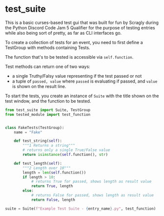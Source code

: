 # test_suite

This is a basic curses-based test gui that was built for fun by Scragly during the Python Discord Code Jam 5 Qualifier for the purpose of testing entries while also being sort of pretty, as far as CLI interfaces go.

To create a collection of tests for an event, you need to first define a TestGroup with methods containing Tests.

The function that's to be tested is accessible via `self.function`.

Test methods can return one of two ways:
 - a single Truthy/Falsy value representing if the test passed or not
 - a tuple of `passed, value` where `passed` is evaluating if passed, and `value` is shown on the result line.

To start the tests, you create an instance of `Suite` with the title shown on the test window, and the function to be tested.

```py
from test_suite import Suite, TestGroup
from tested_module import test_function


class FakeTests(TestGroup):
    name = "Fake"

    def test_string(self):
        """1 Returns a string"""
        # returns only a single True/False value
        return isinstance(self.function(), str)

    def test_length(self):
        """2 Length over 10"""
        length = len(self.function())
        if length > 10:
            # returns True for passed, shows length as result value
            return True, length
        else:
            # returns False for passed, shows length as result value
            return False, length

suite = Suite(f"Example Test Suite - {entry_name}.py", test_function)
```